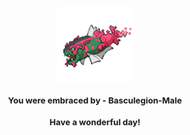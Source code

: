 <p align="center">
    <img src="https://raw.githubusercontent.com/PokeAPI/sprites/master/sprites/pokemon/902.png" width="150" height="150">
</p>
<h3 align="center">You were embraced by - <b>Basculegion-Male</b></h3>
<h3 align="center">Have a wonderful day!</h3>
